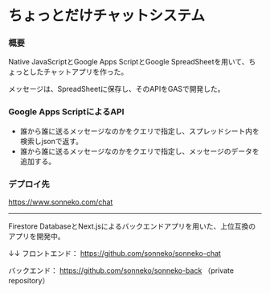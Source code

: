 # ちょっとだけチャットシステム

### 概要
Native JavaScriptとGoogle Apps ScriptとGoogle SpreadSheetを用いて、ちょっとしたチャットアプリを作った。

メッセージは、SpreadSheetに保存し、そのAPIをGASで開発した。

### Google Apps ScriptによるAPI

* 誰から誰に送るメッセージなのかをクエリで指定し、スプレッドシート内を検索しjsonで返す。
* 誰から誰に送るメッセージなのかをクエリで指定し、メッセージのデータを追加する。


### デプロイ先
https://www.sonneko.com/chat

---
Firestore DatabaseとNext.jsによるバックエンドアプリを用いた、上位互換のアプリを開発中。

↓↓
フロントエンド：
https://github.com/sonneko/sonneko-chat

バックエンド：
https://github.com/sonneko/sonneko-back
（private repository）
